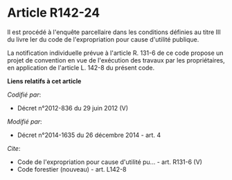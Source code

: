 # Article R142-24

Il est procédé à l'enquête parcellaire dans les conditions définies au titre III du livre Ier du code de l'expropriation pour
cause d'utilité publique. 

La notification individuelle prévue à l'article R. 131-6 de ce code propose un projet de convention en vue de l'exécution des
travaux par les propriétaires, en application de l'article L. 142-8 du présent code.

**Liens relatifs à cet article**

_Codifié par_:

  - Décret n°2012-836 du 29 juin 2012 (V)

_Modifié par_:

  - Décret n°2014-1635 du 26 décembre 2014 - art. 4

_Cite_:

  - Code de l'expropriation pour cause d'utilité pu... - art. R131-6 (V)
  - Code forestier (nouveau) - art. L142-8
